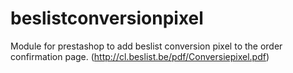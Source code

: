 beslistconversionpixel
======================

Module for prestashop to add beslist conversion pixel to the order confirmation page. (http://cl.beslist.be/pdf/Conversiepixel.pdf)

